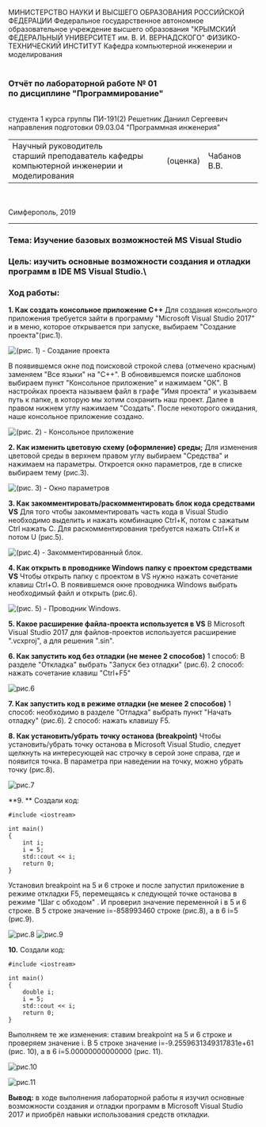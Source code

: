 ﻿

МИНИСТЕРСТВО НАУКИ  И ВЫСШЕГО ОБРАЗОВАНИЯ РОССИЙСКОЙ ФЕДЕРАЦИИ 
Федеральное государственное автономное образовательное учреждение высшего образования 
"КРЫМСКИЙ ФЕДЕРАЛЬНЫЙ УНИВЕРСИТЕТ им. В. И. ВЕРНАДСКОГО" 
ФИЗИКО-ТЕХНИЧЕСКИЙ ИНСТИТУТ 
Кафедра компьютерной инженерии и моделирования
<br/><br/>
### Отчёт по лабораторной работе № 01<br/> по дисциплине "Программирование"
<br/>
студента 1 курса группы ПИ-191(2)
Решетник Даниил Сергеевич
направления подготовки 09.03.04 "Программная инженерия"
<br/>
<table>
<tr><td>Научный руководитель<br/> старший преподаватель кафедры<br/> компьютерной инженерии и моделирования</td>
<td>(оценка)</td>
<td>Чабанов В.В.</td>
</tr>
</table>
<br/><br/>
Симферополь, 2019

---

### Тема: Изучение базовых возможностей MS Visual Studio<br>
### Цель: изучить основные возможности создания и отладки программ в IDE MS Visual Studio.\

### Ход работы:

**1. Как создать консольное приложение С++**
Для создания консольного приложения требуется зайти в программу "Microsoft Visual Studio 2017" и в меню, которое открывается при запуске, выбираем "Создание проекта"(рис.1).

![(рис. 1) - Создание проекта](https://github.com/dicpic/pics/blob/master/Visual%20C%2B%2B%20-%20Классическое%20приложение%20Windows%20-%20Консольное%20приложение.jpg?raw=true) 

В появившемся окне под поисковой строкой слева (отмечено красным) заменяем "Все языки" на "С++". В обновившемся поиске шаблонов выбираем пункт "Консольное приложение" и нажимаем "ОК".
В настройках проекта называем файл в графе "Имя проекта" и указываем путь к папке, в которую мы хотим сохранить наш проект. Далее в правом нижнем углу нажимаем "Создать". После некоторого ожидания, наше консольное приложение создано.

![(рис. 2) - Консольное приложение](https://github.com/dicpic/pics/blob/master/Вот%20и%20создано%20консольное%20приложение%20С%2B%2B.jpg?raw=true) 

**2. Как изменить цветовую схему (оформление) среды;**
Для изменения цветовой среды в верхнем правом углу выбираем "Средства" и нажимаем на параметры. Откроется окно параметров, где в списке выбираем тему (рис.3).

![(рис. 3) - Окно параметров](https://github.com/dicpic/pics/blob/master/Окружение%20-%20шрифты%20и%20цвета%20-%20среда.png?raw=true) 

**3. Как закомментировать/раскомментировать блок кода средствами VS**
Для того чтобы закомментировать часть кода в Visual Studio необходимо выделить и нажать комбинацию Ctrl+K, потом с зажатым Ctrl нажать C. Для раскомментирования требуется нажать Ctrl+K и потом U (рис.5).

![(рис.4) - Закомментированный блок.](https://github.com/dicpic/pics/blob/master/Заком.jpg?raw=true) 

**4. Как открыть в проводнике Windows папку с проектом средствами VS**
Чтобы открыть папку с проектом в VS нужно нажать сочетание клавиш Ctrl+O. В появившемся окне проводника Windows выбрать необходимый файл и открыть (рис.6).

![(рис. 5) - Проводник Windows. ](https://github.com/dicpic/pics/blob/master/Проводник.jpg?raw=true) 

**5. Какое расширение файла-проекта используется в VS**
В Microsoft Visual Studio 2017 для файлов-проектов используется расширение ".vcxproj", а для решения ".sin".

**6. Как запустить код без отладки (не менее 2 способов)**
1 способ:  В разделе "Откладка" выбрать "Запуск без отладки" (рис.6).
2 способ: нажать сочетание клавиш "Ctrl+F5"

![рис.6](https://github.com/dicpic/pics/blob/master/запуск%20без%20откладки.jpg?raw=true) 

**7. Как запустить код в режиме отладки (не менее 2 способов)**
1 способ: необходимо в  разделе "Отладка" выбрать пункт "Начать отладку" (рис.6).
2 способ: нажать клавишу F5. 

**8. Как установить/убрать точку останова (breakpoint)**
Чтобы установить/убрать точку останова в Microsoft Visual Studio, следует щелкнуть на интересующей нас строчку в серой зоне справа, где и появится точка. В параметра при наведении на точку, можно убрать точку (рис.8).

![рис.7](https://github.com/dicpic/pics/blob/master/точка%20останова.jpg?raw=true) 

**9. ** Создали код:
```с++
#include <iostream>

int main()
{
	int i;
	i = 5;
	std::cout << i;
	return 0;
}
```
Установил breakpoint на 5 и 6 строке и после запустил приложение в режиме откладки F5, перемещаясь к следующей точке останова в режиме "Шаг с обходом" . И проверил значение переменной i в 5 и 6 строке. 
В 5 строке значение i=-858993460 строке (рис.8), а в 6  i=5 (рис.9). 

![рис.8](https://github.com/dicpic/pics/blob/master/i.jpg?raw=true) 
![рис.9](https://github.com/dicpic/pics/blob/master/i2.jpg?raw=true)

**10.** Создали код:
```с++
#include <iostream>

int main()
{
	double i;
	i = 5;
	std::cout << i;
	return 0;
}
```
Выполняем те же изменения: ставим breakpoint на 5 и 6 строке и проверяем значение i. В 5 строке значение i=-9.2559631349317831e+61 (рис. 10), а в 6 i=5.00000000000000 (рис. 11).

![рис.10](https://github.com/dicpic/pics/blob/master/i3.jpg?raw=true)

![рис.11](https://github.com/dicpic/pics/blob/master/i4.jpg?raw=true)

**Вывод:** в ходе выполнения лабораторной работы я изучил основные возможности создания и отладки программ в Microsoft Visual Studio 2017 и приобрёл навыки использования средств откладки.
